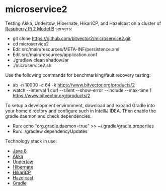 # microservice2

Testing Akka, Undertow, Hibernate, HikariCP, and Hazelcast on a cluster of
[Raspberry Pi 2 Model B](https://www.raspberrypi.org/products/raspberry-pi-2-model-b/) servers:

* git clone https://github.com/bitvector2/microservice2.git
* cd microservice2
* Edit src/main/resources/META-INF/persistence.xml
* Edit src/main/resources/application.conf
* ./gradlew clean shadowJar
* ./microservice2.sh

Use the following commands for benchmarking/fault recovery testing:

* ab -n 10000 -c 64 -k https://www.bitvector.org/products/2
* watch --interval 1 curl --silent --show-error --include --max-time 1 https://www.bitvector.org/products/2

To setup a development environment, download and expand Gradle into your home directory and configure such in
IntelliJ IDEA.  Then enable the gradle daemon and check dependencies:

* Run: echo "org.gradle.daemon=true" >> ~/.gradle/gradle.properties
* Run: ./gradlew dependencyUpdates

Technology stack in use:

* [Java 8](http://www.oracle.com/technetwork/java/javase/downloads/index.html)
* [Akka](http://akka.io/)
* [Undertow](http://undertow.io/)
* [Hibernate](http://hibernate.org/)
* [HikariCP](http://brettwooldridge.github.io/HikariCP/)
* [Hazelcast](http://hazelcast.org/)
* [Gradle](http://gradle.org/)
